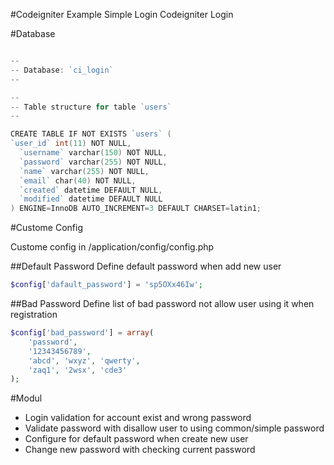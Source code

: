#Codeigniter Example Simple Login
Codeigniter Login

#Database

```go

--
-- Database: `ci_login`
--

--
-- Table structure for table `users`
--

CREATE TABLE IF NOT EXISTS `users` (
`user_id` int(11) NOT NULL,
  `username` varchar(150) NOT NULL,
  `password` varchar(255) NOT NULL,
  `name` varchar(255) NOT NULL,
  `email` char(40) NOT NULL,
  `created` datetime DEFAULT NULL,
  `modified` datetime DEFAULT NULL
) ENGINE=InnoDB AUTO_INCREMENT=3 DEFAULT CHARSET=latin1;
```


#Custome Config

Custome config in /application/config/config.php

##Default Password
Define default password when add new user
```php
$config['dafault_password'] = 'sp5OXx46Iw';
```

##Bad Password
Define list of bad password not allow user using it when registration

```php
$config['bad_password'] = array(
    'password',
    '12343456789',
    'abcd', 'wxyz', 'qwerty',
    'zaq1', '2wsx', 'cde3'
);
```

#Modul

* Login validation for account exist and wrong password
* Validate password with disallow user to using common/simple password
* Configure for default password when create new user
* Change new password with checking current password